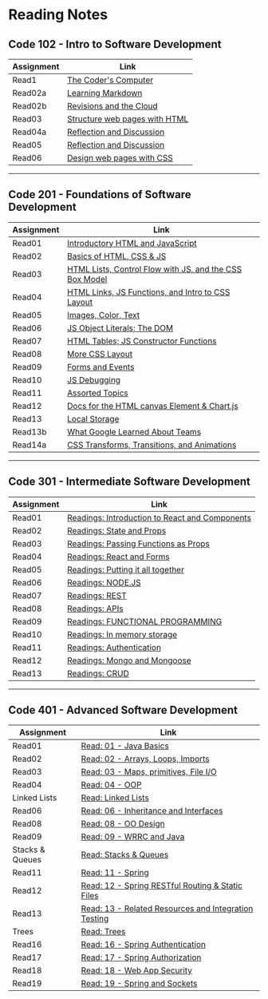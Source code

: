 # Reading Notes


## Code 102 - Intro to Software Development

| Assignment  | Link                                           |
| ----------- | -----------------------------------------------|
| Read1       | [The Coder's Computer](102/read1.md)           |
| Read02a     | [Learning Markdown](102/read02a.md)            |
| Read02b     | [Revisions and the Cloud](102/read02b.md)      |
| Read03      | [Structure web pages with HTML](102/read03.md) |
| Read04a     | [Reflection and Discussion](102/read04a.md)    |
| Read05      | [Reflection and Discussion](102/read05.md)     |
| Read06      | [ Design web pages with CSS](102/read06.md)    |

******
## Code 201 - Foundations of Software Development

| Assignment | Link                                                                     |
| -----------| -------------------------------------------------------------------------|
| Read01     | [Introductory HTML and JavaScript](201/read01.md)                        |
| Read02     | [Basics of HTML, CSS & JS](201/read02.md)                                |
| Read03     | [HTML Lists, Control Flow with JS, and the CSS Box Model](201/read03.md) |
| Read04     | [HTML Links, JS Functions, and Intro to CSS Layout](201/read04.md)       |
| Read05     | [Images, Color, Text](201/read05.md)                                     |
| Read06     | [JS Object Literals; The DOM](201/read06.md)                             |
| Read07     | [HTML Tables; JS Constructor Functions](201/read07.md)                   |
| Read08     | [ More CSS Layout](201/read08.md)                                        |
| Read09     | [Forms and Events](201/read09.md)                                        |
| Read10     | [JS Debugging](201/read10.md)                                            |
| Read11     | [Assorted Topics](201/read11.md)                                         |
| Read12     | [Docs for the HTML canvas Element & Chart.js](201/read12.md)             |
| Read13     | [Local Storage](201/read13.md)                                           |
| Read13b    | [What Google Learned About Teams](201/read13b.md)                        |
| Read14a    | [CSS Transforms, Transitions, and Animations](201/read14.md)             |

*******
## Code 301 - Intermediate Software Development


| Assignment  | Link                                                            |
| ----------- | ----------------------------------------------------------------|
| Read01      | [Readings: Introduction to React and Components](301/read01.md) |
| Read02      | [Readings: State and Props](301/read02.md)                      |
| Read03      | [Readings: Passing Functions as Props](301/read03.md)           |
| Read04      | [Readings: React and Forms](301/read04.md)                      |
| Read05      | [ Readings: Putting it all together](301/read05.md)             |
| Read06      | [Readings: NODE.JS](301/read06.md)                              |
| Read07      | [Readings: REST](301/read07.md)                                 |
| Read08      | [Readings: APIs](301/read08.md)                                 |
| Read09      | [Readings: FUNCTIONAL PROGRAMMING](301/read09.md)               |
| Read10      | [Readings: In memory storage](301/read10.md)                    |
| Read11      | [Readings: Authentication](301/read11.md)                       |
| Read12      | [Readings: Mongo and Mongoose](301/read12.md)                   |
| Read13      | [Readings: CRUD](301/read13.md)                                 |






*******
## Code 401 - Advanced Software Development

| Assignment     | Link                                                             |
| -------------- | -----------------------------------------------------------------|
| Read01         | [Read: 01 - Java Basics](401/read01.md)                          |
| Read02         | [Read: 02 - Arrays, Loops, Imports](401/read02.md)               |
| Read03         | [Read: 03 - Maps, primitives, File I/O](401/read03.md)           |
| Read04         | [Read: 04 - OOP](401/read04.md)                                  |
|Linked Lists    | [Read: Linked Lists](401/linked-list.md)                         |
| Read06         | [Read: 06 - Inheritance and Interfaces](401/read06.md)           |
| Read08         | [Read: 08 - OO Design](401/read08.md)                            |
| Read09         | [Read: 09 - WRRC and Java](401/read09.md)                        |
|Stacks & Queues | [Read: Stacks & Queues](401/read10.md)                           |
|Read11          | [Read: 11 - Spring](401/read11.md)                               |
|Read12          | [Read: 12 - Spring RESTful Routing & Static Files](401/read12.md)|
|Read13          | [Read: 13 - Related Resources and Integration Testing](401/read13.md)|
|Trees           | [Read: Trees](401/read14.md)|
|Read16          | [Read: 16 - Spring Authentication](401/read16.md)|
|Read17          | [Read: 17 - Spring Authorization](401/read17.md)|
|Read18          | [Read: 18 - Web App Security](401/read18.md)|
|Read19          | [Read: 19 - Spring and Sockets](401/read19.md)|